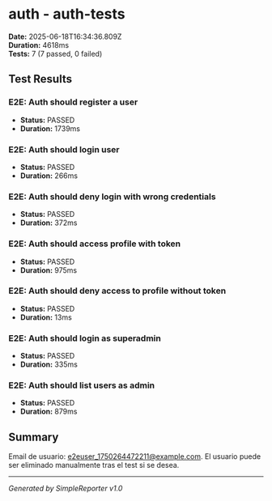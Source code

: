 # auth - auth-tests

**Date:** 2025-06-18T16:34:36.809Z  
**Duration:** 4618ms  
**Tests:** 7 (7 passed, 0 failed)

## Test Results


### E2E: Auth should register a user
- **Status:** PASSED
- **Duration:** 1739ms



### E2E: Auth should login user
- **Status:** PASSED
- **Duration:** 266ms



### E2E: Auth should deny login with wrong credentials
- **Status:** PASSED
- **Duration:** 372ms



### E2E: Auth should access profile with token
- **Status:** PASSED
- **Duration:** 975ms



### E2E: Auth should deny access to profile without token
- **Status:** PASSED
- **Duration:** 13ms



### E2E: Auth should login as superadmin
- **Status:** PASSED
- **Duration:** 335ms



### E2E: Auth should list users as admin
- **Status:** PASSED
- **Duration:** 879ms



## Summary

Email de usuario: e2euser_1750264472211@example.com. El usuario puede ser eliminado manualmente tras el test si se desea.

---
*Generated by SimpleReporter v1.0*
